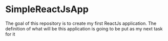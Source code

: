 # SimpleReactJsApp
The goal of this repository is to create my first ReactJs application. The definition of what will be this application is going to be put as my next task for it
